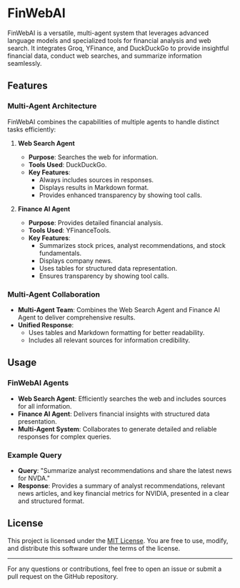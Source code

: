 # FinWebAI

FinWebAI is a versatile, multi-agent system that leverages advanced language models and specialized tools for financial analysis and web search. It integrates Groq, YFinance, and DuckDuckGo to provide insightful financial data, conduct web searches, and summarize information seamlessly.

## Features

### Multi-Agent Architecture
FinWebAI combines the capabilities of multiple agents to handle distinct tasks efficiently:

1. **Web Search Agent**
   - **Purpose**: Searches the web for information.
   - **Tools Used**: DuckDuckGo.
   - **Key Features**:
     - Always includes sources in responses.
     - Displays results in Markdown format.
     - Provides enhanced transparency by showing tool calls.

2. **Finance AI Agent**
   - **Purpose**: Provides detailed financial analysis.
   - **Tools Used**: YFinanceTools.
   - **Key Features**:
     - Summarizes stock prices, analyst recommendations, and stock fundamentals.
     - Displays company news.
     - Uses tables for structured data representation.
     - Ensures transparency by showing tool calls.

### Multi-Agent Collaboration
- **Multi-Agent Team**: Combines the Web Search Agent and Finance AI Agent to deliver comprehensive results.
- **Unified Response**:
  - Uses tables and Markdown formatting for better readability.
  - Includes all relevant sources for information credibility.

## Usage

### FinWebAI Agents
- **Web Search Agent**: Efficiently searches the web and includes sources for all information.
- **Finance AI Agent**: Delivers financial insights with structured data presentation.
- **Multi-Agent System**: Collaborates to generate detailed and reliable responses for complex queries.

### Example Query
- **Query**: "Summarize analyst recommendations and share the latest news for NVDA."
- **Response**: Provides a summary of analyst recommendations, relevant news articles, and key financial metrics for NVIDIA, presented in a clear and structured format.

## License

This project is licensed under the [MIT License](https://opensource.org/licenses/MIT). You are free to use, modify, and distribute this software under the terms of the license.

---

For any questions or contributions, feel free to open an issue or submit a pull request on the GitHub repository.

